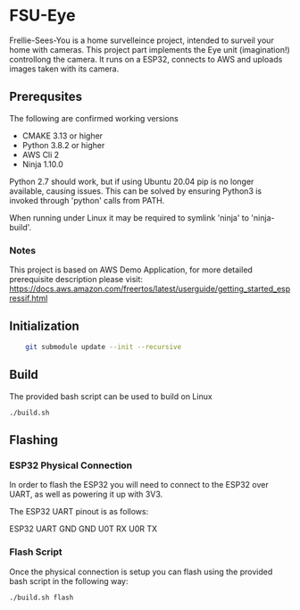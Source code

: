 # FSU-Eye

Frellie-Sees-You is a home survelleince project, intended to surveil your home with cameras.
This project part implements the Eye unit (imagination!) controllong the camera. It runs on a ESP32, connects to AWS and uploads images taken with its camera.

## Prerequsites

The following are confirmed working versions

- CMAKE 3.13 or higher
- Python 3.8.2 or higher
- AWS Cli 2
- Ninja 1.10.0

Python 2.7 should work, but if using Ubuntu 20.04 pip is no longer available, causing issues. This can be solved by ensuring Python3 is invoked through 'python' calls from PATH.

When running under Linux it may be required to symlink 'ninja' to 'ninja-build'.

### Notes

This project is based on AWS Demo Application, for more detailed prerequisite description please visit:
https://docs.aws.amazon.com/freertos/latest/userguide/getting_started_espressif.html

## Initialization

```bash
    git submodule update --init --recursive
```

## Build

The provided bash script can be used to build on Linux

```
./build.sh
```

## Flashing

### ESP32 Physical Connection

In order to flash the ESP32 you will need to connect to the ESP32 over UART, as well as powering it up with 3V3.

The ESP32 UART pinout is as follows:

ESP32 UART GND GND U0T RX U0R TX

### Flash Script

Once the physical connection is setup you can flash using the provided bash script in the following way:

```
./build.sh flash
```
